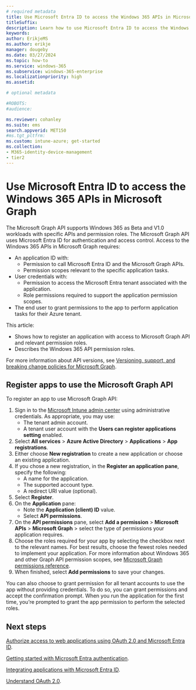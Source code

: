 ```yaml
---
# required metadata
title: Use Microsoft Entra ID to access the Windows 365 APIs in Microsoft Graph
titleSuffix:
description: Learn how to use Microsoft Entra ID to access the Windows 365 APIs in Microsoft Graph.
keywords:
author: ErikjeMS  
ms.author: erikje
manager: dougeby
ms.date: 03/27/2024
ms.topic: how-to
ms.service: windows-365
ms.subservice: windows-365-enterprise
ms.localizationpriority: high
ms.assetid: 

# optional metadata

#ROBOTS:
#audience:

ms.reviewer: cohanley
ms.suite: ems
search.appverid: MET150
#ms.tgt_pltfrm:
ms.custom: intune-azure; get-started
ms.collection:
- M365-identity-device-management
- tier2
---
```


# Use Microsoft Entra ID to access the Windows 365 APIs in Microsoft Graph

The Microsoft Graph API supports Windows 365 as Beta and V1.0 workloads with specific APIs and permission roles. The Microsoft Graph API uses Microsoft Entra ID for authentication and access control. Access to the Windows 365 APIs in Microsoft Graph requires:

- An application ID with:
  - Permission to call Microsoft Entra ID and the Microsoft Graph APIs.
  - Permission scopes relevant to the specific application tasks.
- User credentials with:
  - Permission to access the Microsoft Entra tenant associated with the application.
  - Role permissions required to support the application permission scopes.
- The end user to grant permissions to the app to perform application tasks for their Azure tenant.

This article:

- Shows how to register an application with access to Microsoft Graph API and relevant permission roles.
- Describes the Windows 365 API permission roles.

For more information about API versions, see [Versioning, support, and breaking change policies for Microsoft Graph](/graph/versioning-and-support). 

## Register apps to use the Microsoft Graph API

To register an app to use Microsoft Graph API:

1. Sign in to the [Microsoft Intune admin center](https://admin.microsoft.com/) using administrative credentials. As appropriate, you may use:
    - The tenant admin account.
    - A tenant user account with the **Users can register applications setting** enabled.
2. Select **All services** > **Azure Active Directory** > **Applications** >  **App registrations**.
3. Either choose **New registration** to create a new application or choose an existing application.
4. If you chose a new registration, in the **Register an application pane**, specify the following:
    - A name for the application.
    - The supported account type.
    - A redirect URI value (optional).
5. Select **Register**.
6. On the **Application** pane:
    - Note the **Application (client) ID** value.
    - Select **API permissions**.
7. On the **API permissions** pane, select **Add a permission** > **Microsoft APIs** > **Microsoft Graph** > select the type of permissions your application requires.
8. Choose the roles required for your app by selecting the checkbox next to the relevant names. For best results, choose the fewest roles needed to implement your application. For more information about Windows 365 and other Graph API permission scopes, see [Microsoft Graph permissions reference](/graph/permissions-reference).
9. When finished, select **Add permissions** to save your changes.

You can also choose to grant permission for all tenant accounts to use the app without providing credentials. To do so, you can grant permissions and accept the confirmation prompt. When you run the application for the first time, you’re prompted to grant the app permission to perform the selected roles.

<!-- ########################## -->
## Next steps

[Authorize access to web applications using OAuth 2.0 and Microsoft Entra ID](/azure/active-directory/develop/active-directory-protocols-oauth-code).

[Getting started with Microsoft Entra authentication](/azure/devops/integrate/get-started/authentication/oauth).

[Integrating applications with Microsoft Entra ID](/azure/active-directory/develop/active-directory-integrating-applications).

[Understand OAuth 2.0](https://oauth.net/2/).
